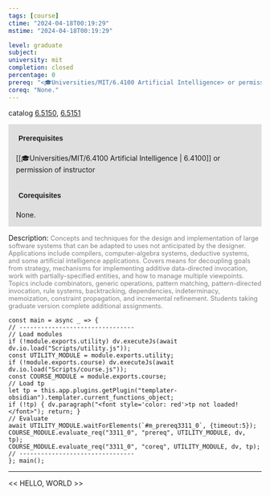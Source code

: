 ```yaml
---
tags: [course]
ctime: "2024-04-18T00:19:29"
mstime: "2024-04-18T00:19:29"

level: graduate
subject: 
university: mit
completion: closed
percentage: 0
prereq: "<🎓Universities/MIT/6.4100 Artificial Intelligence> or permission of instructor"
coreq: "None."
---
```


catalog [6.5150](http://student.mit.edu/catalog/m6a.html#6.5150), [6.5151](http://student.mit.edu/catalog/m6a.html#6.5151)

<span style="display: block; padding: 15px; background-color: rgb(100, 100, 100, 0.2);"><font id="m_prereq3311_0" style="display: block; font-family: Arial, sans-serif; font-weight: bold; padding: 5px">Prerequisites</font><br><span id="prereq3311_0">[[🎓Universities/MIT/6.4100 Artificial Intelligence | 6.4100]] or permission of instructor</span></span>
<span style="display: block; padding: 15px; background-color: rgb(100, 100, 100, 0.2);"><font id="m_coreq3311_0" style="display: block; font-family: Arial, sans-serif; font-weight: bold; padding: 5px">Corequisites</font><br><span id="coreq3311_0">None.</span></span>

<font style="">Description:</font>
<font style="color: grey; font-size: 0.8rem;">Concepts and techniques for the design and implementation of large software systems that can be adapted to uses not anticipated by the designer. Applications include compilers, computer-algebra systems, deductive systems, and some artificial intelligence applications. Covers means for decoupling goals from strategy, mechanisms for implementing additive data-directed invocation, work with partially-specified entities, and how to manage multiple viewpoints. Topics include combinators, generic operations, pattern matching, pattern-directed invocation, rule systems, backtracking, dependencies, indeterminacy, memoization, constraint propagation, and incremental refinement. Students taking graduate version complete additional assignments.</font>

```dataviewjs
const main = async _ => {
// --------------------------------
// Load modules
if (!module.exports.utility) dv.executeJs(await dv.io.load("Scripts/utility.js"));
const UTILITY_MODULE = module.exports.utility;
if (!module.exports.course) dv.executeJs(await dv.io.load("Scripts/course.js"));
const COURSE_MODULE = module.exports.course;
// Load tp
let tp = this.app.plugins.getPlugin("templater-obsidian").templater.current_functions_object;
if (!tp) { dv.paragraph("<font style='color: red'>tp not loaded!</font>"); return; }
// Evaluate
await UTILITY_MODULE.waitForElements(`#m_prereq3311_0`, {timeout:5});
COURSE_MODULE.evaluate_req("3311_0", "prereq", UTILITY_MODULE, dv, tp);
COURSE_MODULE.evaluate_req("3311_0", "coreq", UTILITY_MODULE, dv, tp);
// --------------------------------
}; main();
```

---

<< HELLO, WORLD >>
